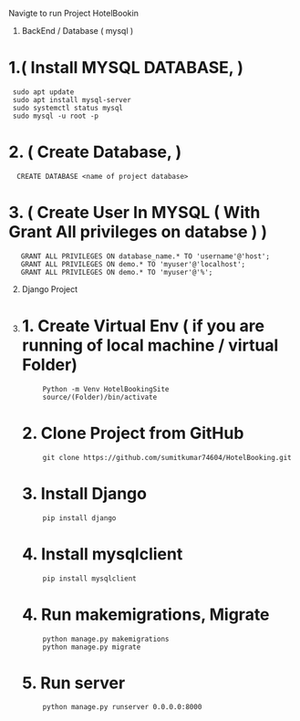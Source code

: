 Navigte to run Project HotelBookin

1. BackEnd / Database ( mysql )

  # 1.( Install MYSQL DATABASE, )
     sudo apt update
     sudo apt install mysql-server
     sudo systemctl status mysql
     sudo mysql -u root -p 
  
  # 2. ( Create Database, )
      CREATE DATABASE <name of project database>
  # 3. ( Create User In MYSQL ( With Grant All privileges on databse ) )
       GRANT ALL PRIVILEGES ON database_name.* TO 'username'@'host';
       GRANT ALL PRIVILEGES ON demo.* TO 'myuser'@'localhost';
       GRANT ALL PRIVILEGES ON demo.* TO 'myuser'@'%';

   
2. Django Project
3. 
    # 1. Create Virtual Env ( if you are running of local machine / virtual Folder)
            Python -m Venv HotelBookingSite
            source/(Folder)/bin/activate
    # 2. Clone Project from GitHub 
            git clone https://github.com/sumitkumar74604/HotelBooking.git
    # 3. Install Django
            pip install django
    # 4. Install mysqlclient
            pip install mysqlclient
    # 4. Run makemigrations, Migrate
            python manage.py makemigrations
            python manage.py migrate
    # 5. Run server
            python manage.py runserver 0.0.0.0:8000      
